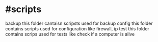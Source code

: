 #scripts
========
backup
this folder cantaisn scripsts used for backup
config
this folder contains scripts used for configuration like firewall, ip
test
this folder contains scrips used for tests like check if a computer is alive


